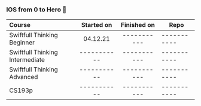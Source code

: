 ### IOS from 0 to Hero 🤟

| Course                              | Started on    | Finished on   | Repo        | 
| :---                                | :----:        | :----:        | ----------- | 
| Swiftfull Thinking Beginner         | 04.12.21      | -----------   | ----------- | 
| Swiftfull Thinking Intermediate     | -----------   | -----------   | ----------- | 
| Swiftfull Thinking Advanced         | -----------   | -----------   | ----------- | 
| CS193p                              | -----------   | -----------   | ----------- | 
